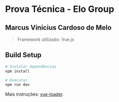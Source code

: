 # Prova Técnica - Elo Group
## Marcus Vinicius Cardoso de Melo

> Framework utilizado: Vue.js

## Build Setup

``` bash
# Instalar dependências
npm install

# Executar
npm run dev

```

Mais instruções: [vue-loader](http://vuejs.github.io/vue-loader).
